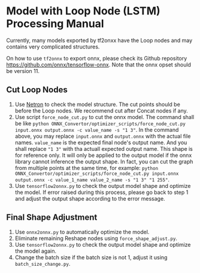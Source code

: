 # Model with Loop Node (LSTM) Processing Manual

Currently, many models exported by tf2onxx have the Loop nodes and may contains very complicated structures.

On how to use `tf2onnx` to export onnx, please check its Github repository <https://github.com/onnx/tensorflow-onnx>. Note that the onnx opset should be version 11.

## Cut Loop Nodes

1. Use [Netron](https://netron.app/) to check the model structure. The cut points should be before the Loop nodes. We recommend cut after Concat nodes if any.
2. Use script `force_node_cut.py` to cut the onnx model. The command shall be like `python ONNX_Convertor/optimizer_scripts/force_node_cut.py input.onnx output.onnx -c value_name -s "1 3"`. In the command above, you may replace `input.onnx` and `output.onnx` with the actual file names. `value_name` is the expected final node's output name. And you shall replace `"1 3"` with tha actuall expected output name. This shape is for reference only. It will only be applied to the output model if the onnx library cannot inference the output shape. In fact, you can cut the graph from multiple points at the same time, for example: `python ONNX_Convertor/optimizer_scripts/force_node_cut.py input.onnx output.onnx -c value_1_name value_2_name -s "1 3" "1 255"`.
3. Use `tensorflow2onnx.py` to check the output model shape and optimize the model. If error raised during this process, please go back to step 1 and adjust the output shape according to the error message.

## Final Shape Adjustment

1. Use `onnx2onnx.py` to automatically optimize the model.
2. Eliminate remaining Reshape nodes using `force_shape_adjust.py`.
3. Use `tensorflow2onnx.py` to check the output model shape and optimize the model again.
4. Change the batch size if the batch size is not 1, adjust it using `batch_size_change.py`.
